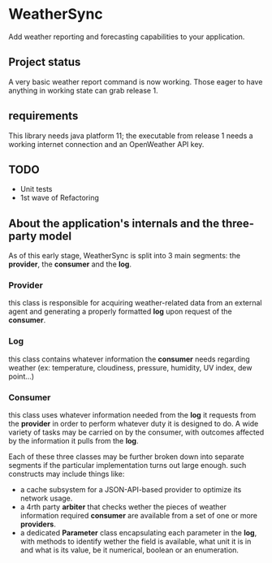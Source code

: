 # WeatherSync
Add weather reporting and forecasting capabilities to your application.

## Project status 
A very basic weather report command is now working. Those eager to have anything in working state can grab release 1.

## requirements
This library needs java platform 11; the executable from release 1 needs a working internet connection and an OpenWeather API key.

## TODO
- Unit tests
- 1st wave of Refactoring 

## About the application's internals and the three-party model
As of this early stage, WeatherSync is split into 3 main segments: the __provider__, the __consumer__ and the __log__.
### Provider
this class is responsible for acquiring weather-related data from an external agent and generating a properly formatted __log__ upon request of the __consumer__.
### Log
this class contains whatever information the __consumer__ needs regarding weather (ex: temperature, cloudiness, pressure, humidity, UV index, dew point...)
### Consumer
this class uses whatever information needed from the __log__ it requests from the __provider__ in order to perform whatever duty it is designed to do.
A wide variety of tasks may be carried on by the consumer, with outcomes affected by the information it pulls from the __log__.

Each of these three classes may be further broken down into separate segments if the particular implementation turns out large enough.
such constructs may include things like:
- a cache subsystem for a JSON-API-based provider to optimize its network usage.
- a 4rth party __arbiter__ that checks wether the pieces of weather information required __consumer__ are available from a set of one or more __providers__.
- a dedicated __Parameter__ class encapsulating each parameter in the __log__, with methods to identify wether the field is available, what unit it is in and what is its value, be it numerical, boolean or an enumeration.
